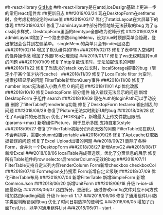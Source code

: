 #h-react-library <a href="https://github.com/hunzsig/h-react-library" target="_blank">GitHub</a>
##h-react-library是在antd,iceDesign基础上更进一步的常用react组件库
##更新日志
###2019/03/24
    现在DesktopForm在setItems时，会考虑初始设定的value值
###2019/03/17
    优化了staticLayout在大屏幕下的体现
###2019/03/01
    修复了adminLayout中部分路径地址无法获取的bug
    为了与css同步样式，DesktopForm里面的itemtype全部改为驼峰形式
###2019/02/28
    adminLayout增加了一个路由参数singleMenu，设为true时顶部菜单会隐藏，登出按钮会合并到左侧菜单。
    singleMenu的菜单只会有index层路由
###2019/02/14
    增加了默认组件的I18n
###2019/02/13
    修复了表单输入空格时的怪异操作感
    增加了外置I18n处理流程
###2019/01/17
    修复了ws无权时跳转null的问题
###2019/01/09
    修复了http复数请求时，无法加密请求的问题
###2018/11/22
    修复了当请求的stack key过长时，localStorage报错的bug（限定小于某个值才执行cache）
###2018/11/09
    修复了LocalTable filter 为空时，搜索按钮显示的问题
    FilterTable新增onQuery事件
###2018/11/08
    修复了number input无法输入小数点后 0 的问题
###2018/11/01
    Api优化改版
###2018/10/10
    修复DesktopForm 部分组件 输入错误无法显示的问题
    新增DesktopForm 子组件 search
###2018/10/09
    现在Auth的loginPath可以手动设置
    删除了filterTable的renderImg功能
    修复了DesktopForm textarea 输出错乱的问题
###2018/09/29
    修复了Picture无法实时刷新UI的bug
###2018/09/28
    优化了Api组件的无权提示
    优化了HOSS组件，新增最大上传文件数目限制，{params->max}
    新增组件Picture，用于显示多图,支持自定义style
###2018/09/27
    修复了FilterTable初始分页5页无效的问题
    FilterTable现在默认不会再排序，需要column设置sortable
###2018/09/26
    修复了Api.cache获取数据错误的问题
    修复了Excel Upload出错的问题
###2018/09/21
    删除了各种Form，合并为一个DesktopForm
###2018/08/27
    新增AntvG2
###2018/08/17
    新增Excel
###2018/08/06
    localTable完成筛选器，优化了分页信息的展示
    修复所有Table组件的row selector后renderColumn无效的bug
###2018/07/11
    FilterTable支持自定义列内容renderColumn
    Form新增checkbox checkboxCol
###2018/07/10
    Formregion支持搜索
    Form新增自定义级联
###2018/07/09
    优化FilterTable布局
###2018/07/04
    新增FilterTable
    新增SimpleForm
    新增CommonJson
###2018/06/20
    新增UnitForm
###2018/06/18
    升级 h-ice-cli 随最新版
###2018/06/07
    路由拆分，更细化，通过修改config文件对应不同方式
    增加路由loading动画
    升级 h-ice-cli 1.1.7
###2018/06/06
    修复了通用组件List数字类型判断错误的bug
    优化了时间日期选择的便利性
###2018/06/05
    增加了页面TestList，以学习通用组件List
###2018/06/01
    \- start -
